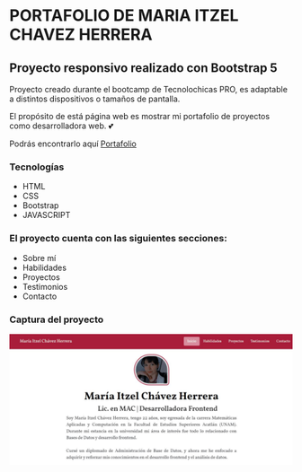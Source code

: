 

# **PORTAFOLIO DE MARIA ITZEL CHAVEZ HERRERA**
## Proyecto responsivo realizado con Bootstrap 5

Proyecto creado durante el bootcamp de Tecnolochicas PRO, es adaptable a distintos dispositivos o tamaños de pantalla.

El propósito de está página web es mostrar mi portafolio de proyectos como desarrolladora web. 💕

Podrás encontrarlo aquí [Portafolio](https://yeyaMI17.github.io/)
### Tecnologías
 * HTML
 * CSS
 * Bootstrap
 * JAVASCRIPT

 ### El proyecto cuenta con las siguientes secciones:
 * Sobre mí
 * Habilidades
 * Proyectos
 * Testimonios
 * Contacto

### Captura del proyecto

![Captura del Proyecto](/assets/Captura.JPG)

